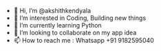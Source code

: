- 👋 Hi, I’m @akshithkendyala
- 👀 I’m interested in Coding, Building new things
- 🌱 I’m currently learning Python
- 💞️ I’m looking to collaborate on my app idea
- 📫 How to reach me : Whatsapp +91 9182595040


<!---
akshithkendyala/akshithkendyala is a ✨ special ✨ repository because its `README.md` (this file) appears on your GitHub profile.
You can click the Preview link to take a look at your changes.
--->
